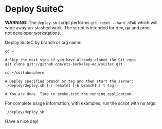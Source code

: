 # Deploy SuiteC

**WARNING:** The `deploy.sh` script performs `git reset --hard HEAD` which will wipe away un-stashed work. The script is intended for dev, qa and prod; not developer workstations.

Deploy SuiteC by branch or tag name:
```
cd ~

# Skip the next step if you have already cloned the Git repo
git clone git://github.com/ets-berkeley-edu/suitec.git

cd ~/collabosphere

# Deploy specified branch or tag and then start the server:
./deploy/deploy.sh [-r remote] [-b branch] [-t tag]

# You are done. Time to smoke-test the running application.
```

For complete usage information, with examples, run the script with no args:
```
./deploy/deploy.sh
```

Have a nice day!

